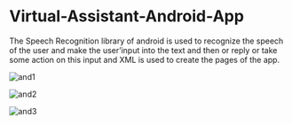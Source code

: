 # Virtual-Assistant-Android-App
The Speech Recognition library of android is used to recognize the speech of the user and make the user’input into the text and then or reply or take some action on this input and XML is used to create the pages of the app. 


![and1](https://user-images.githubusercontent.com/60147097/100551054-6aa29f80-32a4-11eb-95b3-7adb2024fa74.jpeg)

![and2](https://user-images.githubusercontent.com/60147097/100551086-9faef200-32a4-11eb-8356-52eee23d0773.jpeg)

![and3](https://user-images.githubusercontent.com/60147097/100551110-c40ace80-32a4-11eb-9268-8f2ffed3531b.jpeg)
